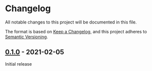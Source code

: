 # Changelog

All notable changes to this project will be documented in this file.

The format is based on [Keep a Changelog](https://keepachangelog.com/en/1.0.0/),
and this project adheres to [Semantic Versioning](https://semver.org/spec/v2.0.0.html).

## [0.1.0] - 2021-02-05

Initial release

[0.1.0]: https://github.com/Sensirion/arduino-uart-sfa3x/releases/tag/0.1.0
